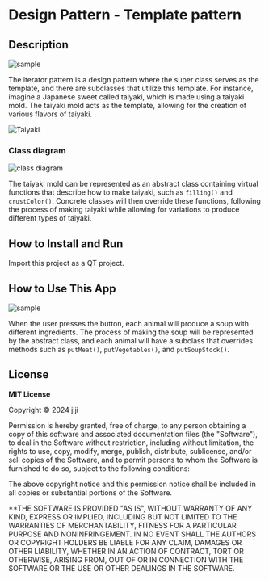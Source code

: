 # Design Pattern - Template pattern

## Description

![sample](https://private-user-images.githubusercontent.com/104809324/327631687-fe91cdcc-f801-4370-a8b0-7b5432ca1332.gif?jwt=eyJhbGciOiJIUzI1NiIsInR5cCI6IkpXVCJ9.eyJpc3MiOiJnaXRodWIuY29tIiwiYXVkIjoicmF3LmdpdGh1YnVzZXJjb250ZW50LmNvbSIsImtleSI6ImtleTUiLCJleHAiOjE3MTQ3MDMwMjYsIm5iZiI6MTcxNDcwMjcyNiwicGF0aCI6Ii8xMDQ4MDkzMjQvMzI3NjMxNjg3LWZlOTFjZGNjLWY4MDEtNDM3MC1hOGIwLTdiNTQzMmNhMTMzMi5naWY_WC1BbXotQWxnb3JpdGhtPUFXUzQtSE1BQy1TSEEyNTYmWC1BbXotQ3JlZGVudGlhbD1BS0lBVkNPRFlMU0E1M1BRSzRaQSUyRjIwMjQwNTAzJTJGdXMtZWFzdC0xJTJGczMlMkZhd3M0X3JlcXVlc3QmWC1BbXotRGF0ZT0yMDI0MDUwM1QwMjE4NDZaJlgtQW16LUV4cGlyZXM9MzAwJlgtQW16LVNpZ25hdHVyZT02OTNhYjEzMjdhNWU5NzU5ZGFhNmNkOTE1M2YyMGJkNmI1NmFmYWJlOWU2ODdiNjFlNmFiNjQ3ZDk2YzcyN2UxJlgtQW16LVNpZ25lZEhlYWRlcnM9aG9zdCZhY3Rvcl9pZD0wJmtleV9pZD0wJnJlcG9faWQ9MCJ9.22HFusFnG-hbd4VMHh6M-j7rZQ6f2boSW9PDNguvylc)

The iterator pattern is a design pattern where the super class serves as the template, and there are subclasses that utilize this template. For instance, imagine a Japanese sweet called taiyaki, which is made using a taiyaki mold. The taiyaki mold acts as the template, allowing for the creation of various flavors of taiyaki.

![Taiyaki](https://private-user-images.githubusercontent.com/104809324/327632211-327fd042-2332-406d-a0e9-0ac8f3ea8cba.png?jwt=eyJhbGciOiJIUzI1NiIsInR5cCI6IkpXVCJ9.eyJpc3MiOiJnaXRodWIuY29tIiwiYXVkIjoicmF3LmdpdGh1YnVzZXJjb250ZW50LmNvbSIsImtleSI6ImtleTUiLCJleHAiOjE3MTQ3MDMzNjksIm5iZiI6MTcxNDcwMzA2OSwicGF0aCI6Ii8xMDQ4MDkzMjQvMzI3NjMyMjExLTMyN2ZkMDQyLTIzMzItNDA2ZC1hMGU5LTBhYzhmM2VhOGNiYS5wbmc_WC1BbXotQWxnb3JpdGhtPUFXUzQtSE1BQy1TSEEyNTYmWC1BbXotQ3JlZGVudGlhbD1BS0lBVkNPRFlMU0E1M1BRSzRaQSUyRjIwMjQwNTAzJTJGdXMtZWFzdC0xJTJGczMlMkZhd3M0X3JlcXVlc3QmWC1BbXotRGF0ZT0yMDI0MDUwM1QwMjI0MjlaJlgtQW16LUV4cGlyZXM9MzAwJlgtQW16LVNpZ25hdHVyZT1kOGQ2Y2E2OWM4ZjZiZmUwNDYyMDcyOTFmODdiMDhhZjI3Y2E0YTdmMWY3NjhhM2Y5ZDlhY2I4MDBlYjkyZjdhJlgtQW16LVNpZ25lZEhlYWRlcnM9aG9zdCZhY3Rvcl9pZD0wJmtleV9pZD0wJnJlcG9faWQ9MCJ9.6inuHZl6yotkr19aJVxl_XMNB7A_beIrXx3ulBIl0o4)

### Class diagram

![class diagram](https://private-user-images.githubusercontent.com/104809324/327632307-fa059023-bbe2-43d1-850b-52023143f9ff.png?jwt=eyJhbGciOiJIUzI1NiIsInR5cCI6IkpXVCJ9.eyJpc3MiOiJnaXRodWIuY29tIiwiYXVkIjoicmF3LmdpdGh1YnVzZXJjb250ZW50LmNvbSIsImtleSI6ImtleTUiLCJleHAiOjE3MTQ3MDM0MjAsIm5iZiI6MTcxNDcwMzEyMCwicGF0aCI6Ii8xMDQ4MDkzMjQvMzI3NjMyMzA3LWZhMDU5MDIzLWJiZTItNDNkMS04NTBiLTUyMDIzMTQzZjlmZi5wbmc_WC1BbXotQWxnb3JpdGhtPUFXUzQtSE1BQy1TSEEyNTYmWC1BbXotQ3JlZGVudGlhbD1BS0lBVkNPRFlMU0E1M1BRSzRaQSUyRjIwMjQwNTAzJTJGdXMtZWFzdC0xJTJGczMlMkZhd3M0X3JlcXVlc3QmWC1BbXotRGF0ZT0yMDI0MDUwM1QwMjI1MjBaJlgtQW16LUV4cGlyZXM9MzAwJlgtQW16LVNpZ25hdHVyZT1lYWM4NjdhZmE2ZDBhZDg1NjRjYmY0YzFhNmM0MTg3NDExNmI4YzAwY2EyNmExNDA4ZGMxODIxZjhiZWYwZDg5JlgtQW16LVNpZ25lZEhlYWRlcnM9aG9zdCZhY3Rvcl9pZD0wJmtleV9pZD0wJnJlcG9faWQ9MCJ9.05eg1o_5v4uBc7HK38ADLJxZ4Ioobh73reK0GZRpPv0)

The taiyaki mold can be represented as an abstract class containing virtual functions that describe how to make taiyaki, such as `filling()` and `crustColor()`. Concrete classes will then override these functions, following the process of making taiyaki while allowing for variations to produce different types of taiyaki.

## How to Install and Run

Import this project as a QT project.

## How to Use This App

![sample](https://private-user-images.githubusercontent.com/104809324/327631687-fe91cdcc-f801-4370-a8b0-7b5432ca1332.gif?jwt=eyJhbGciOiJIUzI1NiIsInR5cCI6IkpXVCJ9.eyJpc3MiOiJnaXRodWIuY29tIiwiYXVkIjoicmF3LmdpdGh1YnVzZXJjb250ZW50LmNvbSIsImtleSI6ImtleTUiLCJleHAiOjE3MTQ3MDMwMjYsIm5iZiI6MTcxNDcwMjcyNiwicGF0aCI6Ii8xMDQ4MDkzMjQvMzI3NjMxNjg3LWZlOTFjZGNjLWY4MDEtNDM3MC1hOGIwLTdiNTQzMmNhMTMzMi5naWY_WC1BbXotQWxnb3JpdGhtPUFXUzQtSE1BQy1TSEEyNTYmWC1BbXotQ3JlZGVudGlhbD1BS0lBVkNPRFlMU0E1M1BRSzRaQSUyRjIwMjQwNTAzJTJGdXMtZWFzdC0xJTJGczMlMkZhd3M0X3JlcXVlc3QmWC1BbXotRGF0ZT0yMDI0MDUwM1QwMjE4NDZaJlgtQW16LUV4cGlyZXM9MzAwJlgtQW16LVNpZ25hdHVyZT02OTNhYjEzMjdhNWU5NzU5ZGFhNmNkOTE1M2YyMGJkNmI1NmFmYWJlOWU2ODdiNjFlNmFiNjQ3ZDk2YzcyN2UxJlgtQW16LVNpZ25lZEhlYWRlcnM9aG9zdCZhY3Rvcl9pZD0wJmtleV9pZD0wJnJlcG9faWQ9MCJ9.22HFusFnG-hbd4VMHh6M-j7rZQ6f2boSW9PDNguvylc)

When the user presses the button, each animal will produce a soup with different ingredients. The process of making the soup will be represented by the abstract class, and each animal will have a subclass that overrides methods such as `putMeat()`, `putVegetables()`, and `putSoupStock()`.

## License

**MIT License**

Copyright © 2024 jiji

Permission is hereby granted, free of charge, to any person obtaining a copy of this software and associated documentation files (the "Software"), to deal in the Software without restriction, including without limitation, the rights to use, copy, modify, merge, publish, distribute, sublicense, and/or sell copies of the Software, and to permit persons to whom the Software is furnished to do so, subject to the following conditions:

The above copyright notice and this permission notice shall be included in all copies or substantial portions of the Software.

\*\*THE SOFTWARE IS PROVIDED "AS IS", WITHOUT WARRANTY OF ANY KIND, EXPRESS OR IMPLIED, INCLUDING BUT NOT LIMITED TO THE WARRANTIES OF MERCHANTABILITY, FITNESS FOR A PARTICULAR PURPOSE AND NONINFRINGEMENT. IN NO EVENT SHALL THE AUTHORS OR COPYRIGHT HOLDERS BE LIABLE FOR ANY CLAIM, DAMAGES OR OTHER LIABILITY, WHETHER IN AN ACTION OF CONTRACT, TORT OR OTHERWISE, ARISING FROM, OUT OF OR IN CONNECTION WITH THE SOFTWARE OR THE USE OR OTHER DEALINGS IN THE SOFTWARE.
